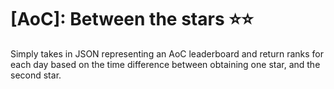 # [AoC]: Between the stars ⭐⭐

Simply takes in JSON representing an AoC leaderboard and return ranks for each day based on the time difference between obtaining one star, and the second star.
